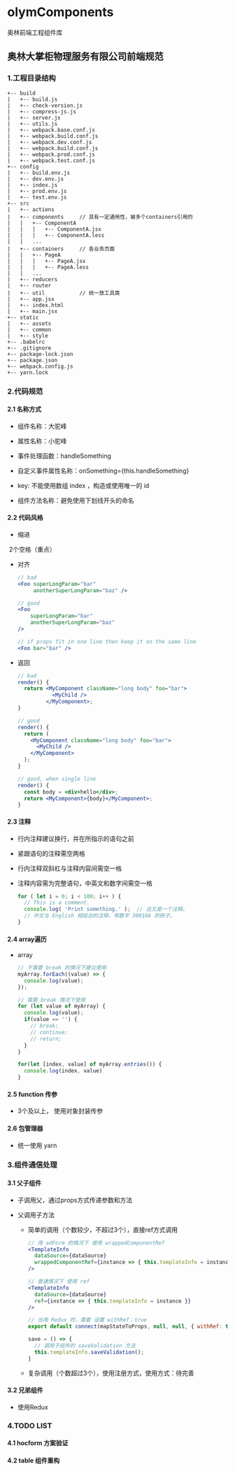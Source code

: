 # olymComponents
奥林前端工程组件库

## 奥林大掌柜物理服务有限公司前端规范

### 1.工程目录结构

``` 
+-- build
|   +-- build.js
|   +-- check-version.js
|   +-- compress-js.js
|   +-- server.js
|   +-- utils.js
|   +-- webpack.base.conf.js
|   +-- webpack.build.conf.js
|   +-- webpack.dev.conf.js
|   +-- webpack.build.conf.js
|   +-- webpack.prod.conf.js
|   +-- webpack.test.conf.js
+-- config
|   +-- build.env.js
|   +-- dev.env.js
|   +-- index.js
|   +-- prod.env.js
|   +-- test.env.js
+-- src
|   +-- actions
|   +-- components     // 具有一定通用性，被多个containers引用的
|   |   +-- ComponentA      
|   |   |   +-- ComponentA.jsx 
|   |   |   +-- ComponentA.less 
|   |   ...
|   +-- containers     // 各业务页面
|   |   +-- PageA      
|   |   |   +-- PageA.jsx 
|   |   |   +-- PageA.less 
|   |   ...
|   +-- reducers
|   +-- router
|   +-- util           // 统一放工具类
|   +-- app.jsx
|   +-- index.html
|   +-- main.jsx
+-- static
|   +-- assets
|   +-- common
|   +-- style   
+-- .babelrc
+-- .gitignore
+-- package-lock.json
+-- package.json
+-- webpack.config.js
+-- yarn.lock
```

### 2.代码规范

#### 2.1 名称方式

* 组件名称：大驼峰

- 属性名称：小驼峰

- 事件处理函数：handleSomething

- 自定义事件属性名称：onSomething={this.handleSomething}

- key: 不能使用数组 index ，构造或使用唯一的 id

- 组件方法名称：避免使用下划线开头的命名

  

#### 2.2 代码风格


* 缩进

​       2个空格（重点）

* 对齐

  ``` jsx
  // bad
  <Foo superLongParam="bar"
       anotherSuperLongParam="baz" />
  
  // good
  <Foo
      superLongParam="bar"
      anotherSuperLongParam="baz"
  />
  
  // if props fit in one line then keep it on the same line
  <Foo bar="bar" />
  ```

* 返回

  ``` jsx
  // bad
  render() {
    return <MyComponent className="long body" foo="bar">
             <MyChild />
           </MyComponent>;
  }
  
  // good
  render() {
    return (
      <MyComponent className="long body" foo="bar">
        <MyChild />
      </MyComponent>
    );
  }
  
  // good, when single line
  render() {
    const body = <div>hello</div>;
    return <MyComponent>{body}</MyComponent>;
  }
  ```

  

#### 2.3 注释

- 行内注释建议换行，并在所指示的语句之前

- 紧跟语句的注释需空两格

- 行内注释双斜杠与注释内容间需空一格

- 注释内容需为完整语句，中英文和数字间需空一格

  ``` jsx
  for ( let i = 0; i < 100; i++ ) {
    // This is a comment.
    console.log( 'Print something.' );  // 这又是一个注释。
    // 中文与 English 相结合的注释，带数字 300166 的例子。
  }
  ```

  

#### 2.4 array遍历

* array

  ``` jsx
  // 不需要 break 的情况下建议使用
  myArray.forEach((value) => {
    console.log(value);
  });
  ```

  ``` jsx
  // 需要 break 情况下使用
  for (let value of myArray) {
    console.log(value);
    if(value == '') {
      // break;
      // continue;
      // return;  
    }
  }
  
  for(let [index, value] of myArray.entries()) { 
    console.log(index, value)
  }
  ```



#### 2.5 function 传参

* 3个及以上， 使用对象封装传参

#### 2.6 包管理器

* 统一使用 yarn

### 3.组件通信处理

#### 3.1 父子组件

* 子调用父，通过props方式传递参数和方法

* 父调用子方法

  * 简单的调用（个数较少，不超过3个），直接ref方式调用

    ``` jsx
    // 用 adForm 的情况下 使用 wrappedComponentRef
    <TemplateInfo 
      dataSource={dataSource} 
      wrappedComponentRef={instance => { this.templateInfo = instance }} 
    />
    
    // 普通情况下 使用 ref
    <TemplateInfo 
      dataSource={dataSource} 
      ref={instance => { this.templateInfo = instance }} 
    />
    
    // 当用 Redux 时，需要 设置 withRef：true
    export default connect(mapStateToProps, null, null, { withRef: true })(CommonInfo)
    
    save = () => {
      // 调用子组件的 saveValidation 方法
      this.templateInfo.saveValidation();
    }
    ```

    

  * 复杂调用（个数超过3个），使用注册方式，使用方式：待完善

#### 3.2 兄弟组件

* 使用Redux

### 4.TODO LIST

#### 4.1 hocform 方案验证

#### 4.2 table 组件重构